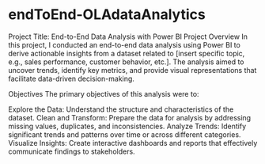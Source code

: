 # endToEnd-OLAdataAnalytics

Project Title: End-to-End Data Analysis with Power BI
Project Overview
In this project, I conducted an end-to-end data analysis using Power BI to derive actionable insights from a dataset related to [insert specific topic, e.g., sales performance, customer behavior, etc.]. The analysis aimed to uncover trends, identify key metrics, and provide visual representations that facilitate data-driven decision-making.

Objectives
The primary objectives of this analysis were to:

Explore the Data: Understand the structure and characteristics of the dataset.
Clean and Transform: Prepare the data for analysis by addressing missing values, duplicates, and inconsistencies.
Analyze Trends: Identify significant trends and patterns over time or across different categories.
Visualize Insights: Create interactive dashboards and reports that effectively communicate findings to stakeholders.

